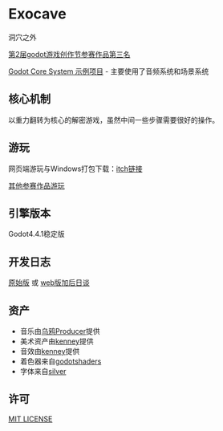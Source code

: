 # Exocave

洞穴之外

[第2届godot游戏创作节参赛作品第三名](https://itch.io/jam/httpsgithubcomli-game-academy-craft-2)

[Godot Core System 示例项目](https://github.com/LiGameAcademy/godot_core_system)
	- 主要使用了音频系统和场景系统

## 核心机制

以重力翻转为核心的解密游戏，虽然中间一些步骤需要很好的操作。

## 游玩

网页端游玩与Windows打包下载：[itch链接](https://youer0219.itch.io/exocave)

[其他参赛作品游玩](https://itch.io/jam/httpsgithubcomli-game-academy-craft-2/entries)

## 引擎版本

Godot4.4.1稳定版

## 开发日志

[原始版](开发日志.md) 或 [web版加后日谈](https://youer0219.itch.io/exocave/devlog/916039/post)

## 资产

- 音乐由[乌鸦Producer](https://space.bilibili.com/10042989)提供
- 美术资产由[kenney](https://www.kenney.nl/assets/series:Pixel%20Platformer?sort=update)提供
- 音效由[kenney](https://www.kenney.nl/assets/category:Audio?sort=update)提供
- 着色器来自[godotshaders](https://godotshaders.com/)
- 字体来自[silver](https://poppyworks.itch.io/silver)

## 许可

[MIT LICENSE](LICENSE)
